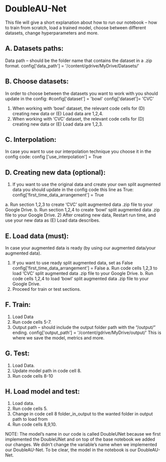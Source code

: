 # DoubleAU-Net
This file will give a short explanation about how to run our notebook – how to train from scratch, load a trained model, choose between different datasets, change hyperparameters and more.
## A.	Datasets paths:
Data path – should be the folder name that contains the dataset in a .zip format.
config['data_path'] = '/content/gdrive/MyDrive/Datasets/’

## B.	Choose datasets:
In order to choose between the datasets you want to work with you should update in the config:
#config['dataset'] = 'bowl'
config['dataset']= 'CVC'
1)	When working with ‘bowl’ dataset, the relevant code cells for (D) creating new data or (E) Load data are 1,2,4.
2)	When working with ‘CVC’ dataset, the relevant code cells for (D) creating new data or (E) Load data are 1,2,3.
## C.	Interpolation:
In case you want to use our interpolation technique you choose it in the config code:
config ['use_interpolation'] = True

## D.	Creating new data (optional):
1)	If you want to use the original data and create your own split augmented data you should update in the config code this line as True:
config['first_time_data_arrangement'] = True

a.	Run section 1,2,3 to create ‘CVC’ split augmented data .zip file to your Google Drive.
b.	Run section 1,2,4 to create ‘bowl’ split augmented data .zip file to your Google Drive.
2)	After creating new data, Restart run time, and use your new data as (E) Load data describes.

## E.	Load data (must):
In case your augmented data is ready (by using our augmented data/your augmented data).
1)	If you want to use ready split augmented data, set as False config['first_time_data_arrangement'] = False
a.	Run code cells 1,2,3 to load ‘CVC’ split augmented data .zip file to your Google Drive.
b.	Run code cells 1,2,4 to load ‘bowl’ split augmented data .zip file to your Google Drive.
2)	Proceed for train or test sections.

## F.	Train:
1)	Load Data 
2)	Run code cells 5-7.
3)	Output path – should include the output folder path with the “/output/” ending.
config['output_path'] = '/content/gdrive/MyDrive/output/'
This is where we save the model, metrics and more.

## G.	Test:
1)	Load Data.
2)	Update model path in code cell 8.
3)	Run code cells 8-10

## H.	Load model and test:
1)	Load data.
2)	Run code cells 5.
3)	Change in code cell 8 folder_in_output to the wanted folder in output path to load from
4)	Run code cells 8,9,10. 

		
NOTE: The model’s name in our code is called DoubleUNet because we first implemented the DoubleUNet and on top of the base notebook we added our changes. We didn’t change the variable’s name when we implemented our DoubleAU-Net. To be clear, the model in the notebook is our DoubleAU-Net.

